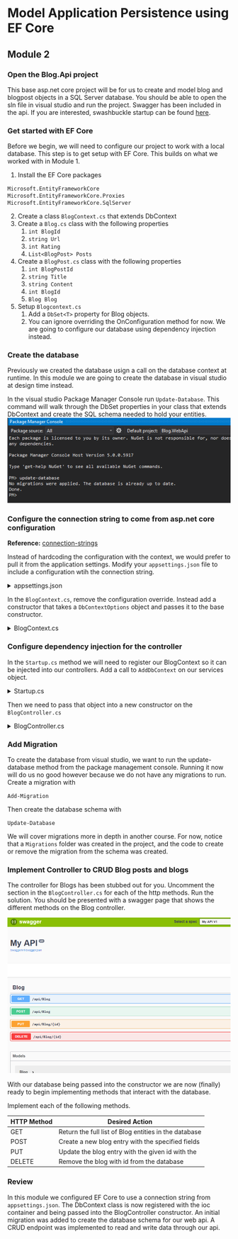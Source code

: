 # Model Application Persistence using EF Core

## Module 2

### Open the Blog.Api project

This base asp.net core project will be for us to create and model blog
and blogpost objects in a SQL Server database. You should be able to open
the sln file in visual studio and run the project. Swagger has been included
in the api. If you are interested, swashbuckle startup can be found [here][swashbuckle].

### Get started with EF Core

Before we begin, we will need to configure our project to work with a local database.
This step is to get setup with EF Core. This builds on what we worked with in Module 1.

1. Install the EF Core packages

```
Microsoft.EntityFrameworkCore
Microsoft.EntityFrameworkCore.Proxies
Microsoft.EntityFrameworkCore.SqlServer
```

2. Create a class `BlogContext.cs` that extends DbContext
1. Create a `Blog.cs` class with the following properties
    1. `int BlogId`
    1. `string Url`
    1. `int Rating`
    1. `List<BlogPost> Posts`
1. Create a `BlogPost.cs` class with the following properties
    1. `int BlogPostId`
    1. `string Title`
    1. `string Content`
    1. `int BlogId`
    1. `Blog Blog`
1. Setup `Blogcontext.cs`
    1. Add a `DbSet<T>` property for Blog objects.
    1. You can ignore overriding the OnConfiguration method for now. We are going
    to configure our database using dependency injection instead.

### Create the database

Previously we created the database usign a call on the database context at runtime.
In this module we are going to create the database in visual studio at
design time instead.

In the visual studio Package Manager Console run `Update-Database`.
This command will walk through the DbSet<T> properties in your class
that extends DbContext and create the SQL schema needed to hold your
entities.
![update database](images/visual_studio_pmc_update_database.png)

### Configure the connection string to come from asp.net core configuration

**Reference:** [connection-strings][docs connection-strings]

Instead of hardcoding the configuration with the context, we would
prefer to pull it from the application settings. Modify your `appsettings.json`
file to include a configuration wtih the connection string.

<details>
<summary>appsettings.json</summary>

```json
{
  "Logging": {
    "LogLevel": {
      "Default": "Warning"
    }
  },
  "AllowedHosts": "*",
  "ConnectionStrings": {
    "BloggingDatabase": "Server=(localdb)\\mssqllocaldb;Database=Blogging;Integrated Security=True;"
  }
}

```

</details>

In the `BlogContext.cs`, remove the configuration override. Instead add a constructor that
takes a `DbContextOptions` object and passes it to the base constructor.

<details>
<summary>BlogContext.cs</summary>

```cs
using Microsoft.EntityFrameworkCore;

namespace Blog.WebApi
{
    public class BlogContext : DbContext
    {
        public DbSet<Blog> Blogs { get; set; }

        public BlogContext(DbContextOptions options) : base(options)
        { }
    }
}
```

</details>

### Configure dependency injection for the controller

In the `Startup.cs` method we will need to register our BlogContext so it can be injected
into our controllers. Add a call to `AddDbContext` on our services object.

<details>
<summary>Startup.cs</summary>

```cs
using Microsoft.AspNetCore.Builder;
using Microsoft.AspNetCore.Hosting;
using Microsoft.AspNetCore.Mvc;
using Microsoft.EntityFrameworkCore;
using Microsoft.Extensions.Configuration;
using Microsoft.Extensions.DependencyInjection;
using Swashbuckle.AspNetCore.Swagger;
using System;
using System.IO;
using System.Reflection;

namespace Blog.WebApi
{
    public class Startup
    {
        public Startup(IConfiguration configuration)
        {
            Configuration = configuration;
        }

        public IConfiguration Configuration { get; }

        // This method gets called by the runtime. Use this method to add services to the container.
        public void ConfigureServices(IServiceCollection services)
        {
            services.AddMvc().SetCompatibilityVersion(CompatibilityVersion.Version_2_2);
            services.AddSwaggerGen(c =>
            {
                c.SwaggerDoc("v1", new Info { Title = "My API", Version = "v1" });
                var xmlFile = $"{Assembly.GetExecutingAssembly().GetName().Name}.xml";
                var xmlPath = Path.Combine(AppContext.BaseDirectory, xmlFile);
                c.IncludeXmlComments(xmlPath);
            });

            services.AddDbContext<BlogContext>(options =>
                options.UseSqlServer(Configuration.GetConnectionString("BloggingDatabase")));
        }

        // This method gets called by the runtime. Use this method to configure the HTTP request pipeline.
        public void Configure(IApplicationBuilder app, IHostingEnvironment env)
        {
            if (env.IsDevelopment())
            {
                app.UseDeveloperExceptionPage();
            }
            else
            {
                // The default HSTS value is 30 days. You may want to change this for production scenarios, see https://aka.ms/aspnetcore-hsts.
                app.UseHsts();
            }

            app.UseSwagger();
            app.UseSwaggerUI(c =>
            {
                c.SwaggerEndpoint("/swagger/v1/swagger.json", "My API V1");
                c.RoutePrefix = string.Empty;
            });
            app.UseMvc();
        }
    }
}
```

</details>

Then we need to pass that object into a new constructor on the `BlogController.cs`

<details>
<summary>BlogController.cs</summary>

```cs
using Microsoft.AspNetCore.Mvc;
using System;
using System.Collections.Generic;
using System.Linq;

namespace Blog.WebApi.Controllers
{
    [Route("api/[controller]")]
    public class BlogController : ControllerBase
    {
        private BlogContext db;

        public BlogController(BlogContext db)
        {
            this.db = db;
        }
    }
}

```
</details>

### Add Migration

To create the database from visual studio, we want to run the update-database
method from the package management console. Running it now will do us no
good however because we do not have any migrations to run. Create a migration
with

```
Add-Migration
```

Then create the database schema with

```
Update-Database
```

We will cover migrations more in depth in another course. For now, notice that
a `Migrations` folder was created in the project, and the code to create or remove
the migration from the schema was created.

### Implement Controller to CRUD Blog posts and blogs

The controller for Blogs has been stubbed out for you.
Uncomment the section in the `BlogController.cs` for each of the http methods.
Run the solution.
You should be presented with a swagger page that shows the different methods
on the Blog controller.

![initial swagger page](images/visual_studio_swagger_starting_page.png)

With our database being passed into the constructor we are now (finally) ready to begin implementing
methods that interact with the database.

Implement each of the following methods.

|HTTP Method|Desired Action|
|---|---|
|GET|Return the full list of Blog entities in the database|
|POST|Create a new blog entry with the specified fields|
|PUT|Update the blog entry with the given id with the|
|DELETE|Remove the blog with id from the database|

### Review

In this module we configured EF Core to use a connection string from
`appsettings.json`.
The DbContext class is now registered with the ioc container
and being passed into the BlogController constructor.
An initial migration was added to create the database schema
for our web api.
A CRUD endpoint was implemented to read and write data through
our api.

[swashbuckle]: https://docs.microsoft.com/en-us/aspnet/core/tutorials/getting-started-with-swashbuckle?view=aspnetcore-2.2&tabs=visual-studio
[docs connection-strings]: https://docs.microsoft.com/en-us/ef/core/miscellaneous/connection-strings
